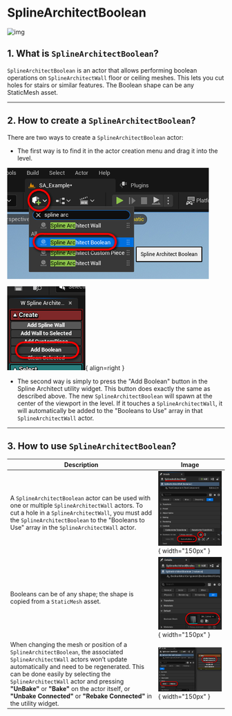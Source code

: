 # SplineArchitectBoolean

![img](assets/boolean-example.gif)

## 1. What is `SplineArchitectBoolean`?

`SplineArchitectBoolean` is an actor that allows performing boolean operations on `SplineArchitectWall` floor or ceiling meshes. This lets you cut holes for stairs or similar features. The Boolean shape can be any StaticMesh asset.

---

## 2. How to create a `SplineArchitectBoolean`?

There are two ways to create a `SplineArchitectBoolean` actor:

- The first way is to find it in the actor creation menu and drag it into the level.

![img](assets/spline-architect-boolean-actor-add.jpg)

![img](assets/boolean-button.jpg){ align=right }

- The second way is simply to press the "Add Boolean" button in the Spline Architect utility widget. This button does exactly the same as described above. The new `SplineArchitectBoolean` will spawn at the center of the viewport in the level. If it touches a `SplineArchitectWall`, it will automatically be added to the "Booleans to Use" array in that `SplineArchitectWall` actor.

---

## 3. How to use `SplineArchitectBoolean`?

| Description | Image |
|-------------|-------|
| A `SplineArchitectBoolean` actor can be used with one or multiple `SplineArchitectWall` actors. To cut a hole in a `SplineArchitectWall`, you must add the `SplineArchitectBoolean` to the "Booleans to Use" array in the `SplineArchitectWall` actor. | ![img](assets/booleans-to-use.jpg){ width="150px" } |
| Booleans can be of any shape; the shape is copied from a `StaticMesh` asset. | ![img](assets/boolean-mesh.jpg){ width="150px" } |
| When changing the mesh or position of a `SplineArchitectBoolean`, the associated `SplineArchitectWall` actors won’t update automatically and need to be regenerated. This can be done easily by selecting the `SplineArchitectWall` actor and pressing **"UnBake"** or **"Bake"** on the actor itself, or **"Unbake Connected"** or **"Rebake Connected"** in the utility widget. | ![img](assets/bake-unbake.jpg){ width="150px" } |

